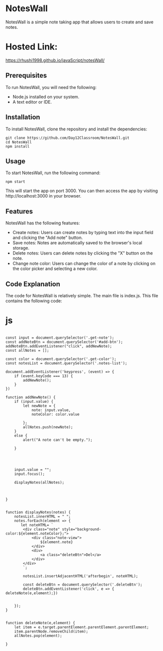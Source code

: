 # NotesWall
NotesWall is a simple note taking app that allows users to create and save notes. 
# Hosted Link:
https://rhushi1998.github.io/javaScript/notesWall/
## Prerequisites

To run NotesWall, you will need the following:

* Node.js installed on your system.
* A text editor or IDE.

## Installation

To install NotesWall, clone the repository and install the dependencies:

```
git clone https://github.com/Day12Classroom/NotesWall.git
cd NotesWall
npm install
```

## Usage

To start NotesWall, run the following command:

```
npm start
```

This will start the app on port 3000. You can then access the app by visiting http://localhost:3000 in your browser.

## Features

NotesWall has the following features:

* Create notes: Users can create notes by typing text into the input field and clicking the "Add note" button.
* Save notes: Notes are automatically saved to the browser's local storage.
* Delete notes: Users can delete notes by clicking the "X" button on the note.
* Change note color: Users can change the color of a note by clicking on the color picker and selecting a new color.

## Code Explanation

The code for NotesWall is relatively simple. The main file is index.js. This file contains the following code:
# js
```

const input = document.querySelector('.get-note');
const addNoteBtn = document.querySelector('#add-btn');
addNoteBtn.addEventListener("click", addNewNote);
const allNotes = [];

const color = document.querySelector('.get-color');
const notesList = document.querySelector('.notes-list');

document.addEventListener('keypress', (event) => {
    if (event.keyCode === 13) {
        addNewNote();
    }
})

function addNewNote() {
    if (input.value) {
        let newNote = {
            note: input.value,
            noteColor: color.value

        };
        allNotes.push(newNote);
    }
    else {
        alert("A note can't be empty.");

    }
   



    input.value = "";
    input.focus();
    
    displayNotes(allNotes);

    
   
}


function displayNotes(notes) {
    notesList.innerHTML = " ";
    notes.forEach(element => {
       let noteHTML= `
        <div class="note" style="background-color:${element.noteColor};">
            <div class="note-view">
                ${element.note}
            </div>
            <div>
                <a class="deleteBtn">Del</a>
            </div>
        </div>
        `;

        notesList.insertAdjacentHTML('afterbegin', noteHTML);
        
        const deleteBtn = document.querySelector('.deleteBtn');
        deleteBtn.addEventListener('click', e => { deleteNote(e,element);})


    });
}


function deleteNote(e,element) {
    let item = e.target.parentElement.parentElement.parentElement;
    item.parentNode.removeChild(item);
    allNotes.pop(element);
    
}
```
